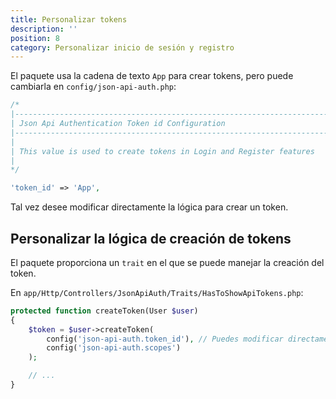```yaml
---
title: Personalizar tokens
description: ''
position: 8
category: Personalizar inicio de sesión y registro
---
```


El paquete usa la cadena de texto `App` para crear tokens, pero puede cambiarla en `config/json-api-auth.php`:

```php
/*
|--------------------------------------------------------------------------
| Json Api Authentication Token id Configuration
|--------------------------------------------------------------------------
|
| This value is used to create tokens in Login and Register features
|
*/

'token_id' => 'App',
```

Tal vez desee modificar directamente la lógica para crear un token.

## Personalizar la lógica de creación de tokens

El paquete proporciona un `trait` en el que se puede manejar la creación del token.

En `app/Http/Controllers/JsonApiAuth/Traits/HasToShowApiTokens.php`:

```php
protected function createToken(User $user)
{
    $token = $user->createToken(
        config('json-api-auth.token_id'), // Puedes modificar directamente la cadena de texto aquí.
        config('json-api-auth.scopes')
    );

    // ...
}
```